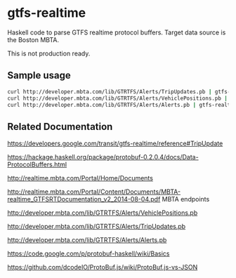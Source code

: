 # gtfs-realtime

Haskell code to parse GTFS realtime protocol buffers. Target data source is the
Boston MBTA.

This is not production ready.

## Sample usage

```bash
curl http://developer.mbta.com/lib/GTRTFS/Alerts/TripUpdates.pb | gtfs-realtime t
curl http://developer.mbta.com/lib/GTRTFS/Alerts/VehiclePositions.pb | gtfs-realtime v
curl http://developer.mbta.com/lib/GTRTFS/Alerts/Alerts.pb | gtfs-realtime a
```


## Related Documentation

https://developers.google.com/transit/gtfs-realtime/reference#TripUpdate

https://hackage.haskell.org/package/protobuf-0.2.0.4/docs/Data-ProtocolBuffers.html

http://realtime.mbta.com/Portal/Home/Documents

http://realtime.mbta.com/Portal/Content/Documents/MBTA-realtime_GTFSRTDocumentation_v2_2014-08-04.pdf
MBTA endpoints

http://developer.mbta.com/lib/GTRTFS/Alerts/VehiclePositions.pb

http://developer.mbta.com/lib/GTRTFS/Alerts/TripUpdates.pb

http://developer.mbta.com/lib/GTRTFS/Alerts/Alerts.pb

https://code.google.com/p/protobuf-haskell/wiki/Basics

https://github.com/dcodeIO/ProtoBuf.js/wiki/ProtoBuf.js-vs-JSON


